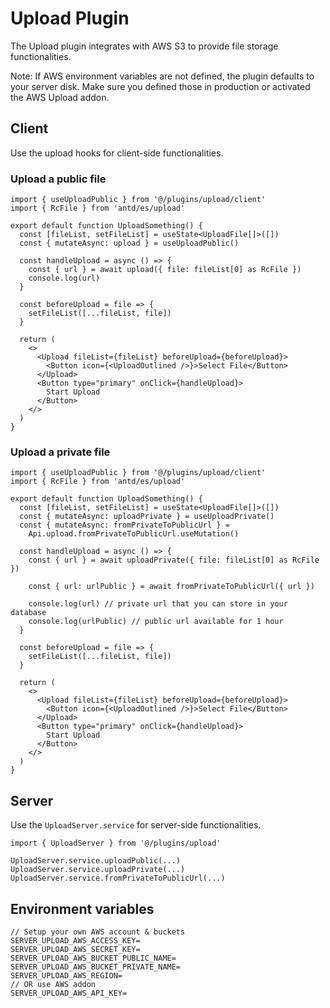 # Upload Plugin

The Upload plugin integrates with AWS S3 to provide file storage functionalities.

Note: If AWS environment variables are not defined, the plugin defaults to your server disk. Make sure you defined those in production or activated the AWS Upload addon.

## Client

Use the upload hooks for client-side functionalities.

### Upload a public file

```tsx
import { useUploadPublic } from '@/plugins/upload/client'
import { RcFile } from 'antd/es/upload'

export default function UploadSomething() {
  const [fileList, setFileList] = useState<UploadFile[]>([])
  const { mutateAsync: upload } = useUploadPublic()

  const handleUpload = async () => {
    const { url } = await upload({ file: fileList[0] as RcFile })
    console.log(url)
  }

  const beforeUpload = file => {
    setFileList([...fileList, file])
  }

  return (
    <>
      <Upload fileList={fileList} beforeUpload={beforeUpload}>
        <Button icon={<UploadOutlined />}>Select File</Button>
      </Upload>
      <Button type="primary" onClick={handleUpload}>
        Start Upload
      </Button>
    </>
  )
}
```

### Upload a private file

```tsx
import { useUploadPublic } from '@/plugins/upload/client'
import { RcFile } from 'antd/es/upload'

export default function UploadSomething() {
  const [fileList, setFileList] = useState<UploadFile[]>([])
  const { mutateAsync: uploadPrivate } = useUploadPrivate()
  const { mutateAsync: fromPrivateToPublicUrl } =
    Api.upload.fromPrivateToPublicUrl.useMutation()

  const handleUpload = async () => {
    const { url } = await uploadPrivate({ file: fileList[0] as RcFile })

    const { url: urlPublic } = await fromPrivateToPublicUrl({ url })

    console.log(url) // private url that you can store in your database
    console.log(urlPublic) // public url available for 1 hour
  }

  const beforeUpload = file => {
    setFileList([...fileList, file])
  }

  return (
    <>
      <Upload fileList={fileList} beforeUpload={beforeUpload}>
        <Button icon={<UploadOutlined />}>Select File</Button>
      </Upload>
      <Button type="primary" onClick={handleUpload}>
        Start Upload
      </Button>
    </>
  )
}
```

## Server

Use the `UploadServer.service` for server-side functionalities.

```tsx
import { UploadServer } from '@/plugins/upload'

UploadServer.service.uploadPublic(...)
UploadServer.service.uploadPrivate(...)
UploadServer.service.fromPrivateToPublicUrl(...)
```

## Environment variables

```.env
// Setup your own AWS account & buckets
SERVER_UPLOAD_AWS_ACCESS_KEY=
SERVER_UPLOAD_AWS_SECRET_KEY=
SERVER_UPLOAD_AWS_BUCKET_PUBLIC_NAME=
SERVER_UPLOAD_AWS_BUCKET_PRIVATE_NAME=
SERVER_UPLOAD_AWS_REGION=
// OR use AWS addon
SERVER_UPLOAD_AWS_API_KEY=
```
